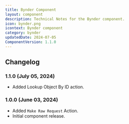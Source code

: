 ```yaml
---
title: Bynder Component
layout: component
description: Technical Notes for the Bynder component.
icon: bynder.png
icontext: Bynder component
category: bynder
updatedDate: 2024-07-05
ComponentVersion: 1.1.0
---
```


## Changelog

### 1.1.0 (July 05, 2024)

* Added Lookup Object By ID action.

### 1.0.0 (June 03, 2024)

- Added `Make Raw Request` Action.
- Initial component release.
